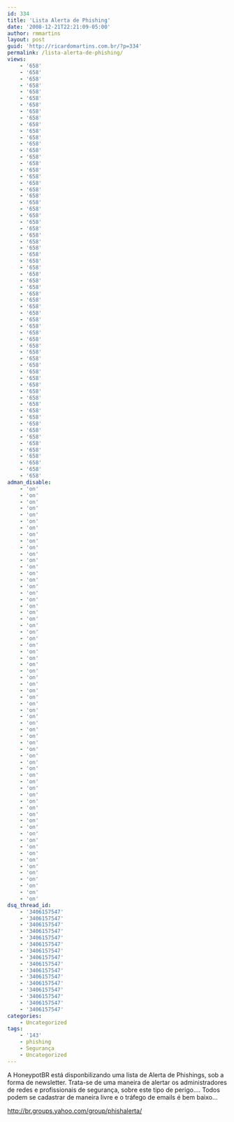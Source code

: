 ```yaml
---
id: 334
title: 'Lista Alerta de Phishing'
date: '2008-12-21T22:21:09-05:00'
author: rmmartins
layout: post
guid: 'http://ricardomartins.com.br/?p=334'
permalink: /lista-alerta-de-phishing/
views:
    - '658'
    - '658'
    - '658'
    - '658'
    - '658'
    - '658'
    - '658'
    - '658'
    - '658'
    - '658'
    - '658'
    - '658'
    - '658'
    - '658'
    - '658'
    - '658'
    - '658'
    - '658'
    - '658'
    - '658'
    - '658'
    - '658'
    - '658'
    - '658'
    - '658'
    - '658'
    - '658'
    - '658'
    - '658'
    - '658'
    - '658'
    - '658'
    - '658'
    - '658'
    - '658'
    - '658'
    - '658'
    - '658'
    - '658'
    - '658'
    - '658'
    - '658'
    - '658'
    - '658'
    - '658'
    - '658'
    - '658'
    - '658'
    - '658'
    - '658'
    - '658'
    - '658'
    - '658'
    - '658'
    - '658'
    - '658'
    - '658'
    - '658'
    - '658'
    - '658'
    - '658'
    - '658'
    - '658'
    - '658'
adman_disable:
    - 'on'
    - 'on'
    - 'on'
    - 'on'
    - 'on'
    - 'on'
    - 'on'
    - 'on'
    - 'on'
    - 'on'
    - 'on'
    - 'on'
    - 'on'
    - 'on'
    - 'on'
    - 'on'
    - 'on'
    - 'on'
    - 'on'
    - 'on'
    - 'on'
    - 'on'
    - 'on'
    - 'on'
    - 'on'
    - 'on'
    - 'on'
    - 'on'
    - 'on'
    - 'on'
    - 'on'
    - 'on'
    - 'on'
    - 'on'
    - 'on'
    - 'on'
    - 'on'
    - 'on'
    - 'on'
    - 'on'
    - 'on'
    - 'on'
    - 'on'
    - 'on'
    - 'on'
    - 'on'
    - 'on'
    - 'on'
    - 'on'
    - 'on'
    - 'on'
    - 'on'
    - 'on'
    - 'on'
    - 'on'
    - 'on'
    - 'on'
    - 'on'
    - 'on'
    - 'on'
    - 'on'
    - 'on'
    - 'on'
    - 'on'
dsq_thread_id:
    - '3406157547'
    - '3406157547'
    - '3406157547'
    - '3406157547'
    - '3406157547'
    - '3406157547'
    - '3406157547'
    - '3406157547'
    - '3406157547'
    - '3406157547'
    - '3406157547'
    - '3406157547'
    - '3406157547'
    - '3406157547'
    - '3406157547'
    - '3406157547'
categories:
    - Uncategorized
tags:
    - '143'
    - phishing
    - Segurança
    - Uncategorized
---
```


A HoneypotBR está disponbilizando uma lista de Alerta de Phishings, sob a forma de newsletter. Trata-se de uma maneira de alertar os administradores de redes e profissionais de segurança, sobre este tipo de perigo…. Todos podem se cadastrar de maneira livre e o tráfego de emails é bem baixo…

<http://br.groups.yahoo.com/group/phishalerta/>